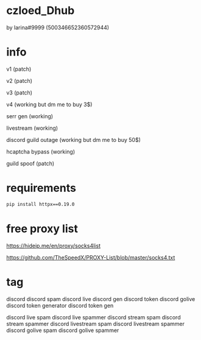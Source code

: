 # czloed_Dhub

by larina#9999 (500346652360572944)

# info

v1 (patch)

v2 (patch)

v3 (patch)

v4 (working but dm me to buy 3$)

serr gen (working)

livestream (working)

discord guild outage (working but dm me to buy 50$)

hcaptcha bypass (working)

guild spoof (patch)

# requirements

```bash
pip install httpx==0.19.0
```

# free proxy list

https://hideip.me/en/proxy/socks4list

https://github.com/TheSpeedX/PROXY-List/blob/master/socks4.txt

# tag

discord 
discord spam
discord live
discord gen
discord token
discord golive
discord token generator
discord token gen


discord live spam
discord live spammer
discord stream spam
discord stream spammer
discord livestream spam
discord livestream spammer
discord golive spam
discord golive spammer
